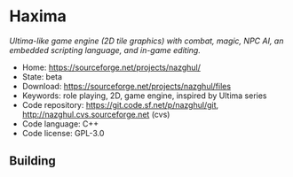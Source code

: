 # Haxima

_Ultima-like game engine (2D tile graphics) with combat, magic, NPC AI, an embedded scripting language, and in-game editing._

- Home: https://sourceforge.net/projects/nazghul/
- State: beta
- Download: https://sourceforge.net/projects/nazghul/files
- Keywords: role playing, 2D, game engine, inspired by Ultima series
- Code repository: https://git.code.sf.net/p/nazghul/git, http://nazghul.cvs.sourceforge.net (cvs)
- Code language: C++
- Code license: GPL-3.0

## Building

